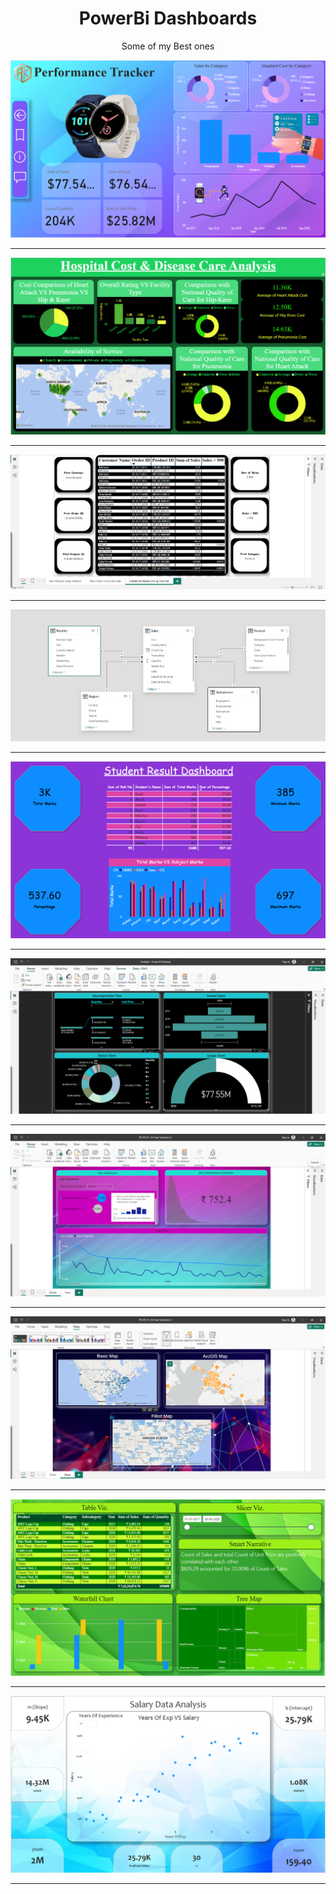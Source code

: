 <h1 align="center">PowerBi Dashboards</h1>
<p align="center">Some of my Best ones</p>
<p align="center">
<img alt="Project" src="https://github.com/UserAK04/PowerBi/blob/main/Dashboards/Screenshot%202024-01-12%20141155.png">
<hr/>
<img alt="Project" src="https://github.com/UserAK04/PowerBi/blob/main/Dashboards/Screenshot%202023-12-14%20174124.png">
  <hr/>
<img alt="Project" src="https://github.com/UserAK04/PowerBi/blob/main/Dashboards/Screenshot%202023-12-29%20210318.png">
  <hr/>
<img alt="Project" src="https://github.com/UserAK04/PowerBi/blob/main/Dashboards/Screenshot%202024-01-04%20192859.png"><hr/>
<img alt="Project" src="https://github.com/UserAK04/PowerBi/blob/main/Dashboards/Screenshot%202024-01-04%20213030.png"><hr/>
<img alt="Project" src="https://github.com/UserAK04/PowerBi/blob/main/Dashboards/Screenshot%202024-01-08%20213039.png"><hr/>
<img alt="Project" src="https://github.com/UserAK04/PowerBi/blob/main/Dashboards/Screenshot%202024-01-09%20193422.png"><hr/>
<img alt="Project" src="https://github.com/UserAK04/PowerBi/blob/main/Dashboards/Screenshot%202024-01-09%20201004.png"><hr/>
<img alt="Project" src="https://github.com/UserAK04/PowerBi/blob/main/Dashboards/Screenshot%202024-01-10%20200435.png"><hr/>
<img alt="Project" src="https://github.com/UserAK04/PowerBi/blob/main/Dashboards/Screenshot%202024-01-15%20214132.png"><hr/>
</p>
